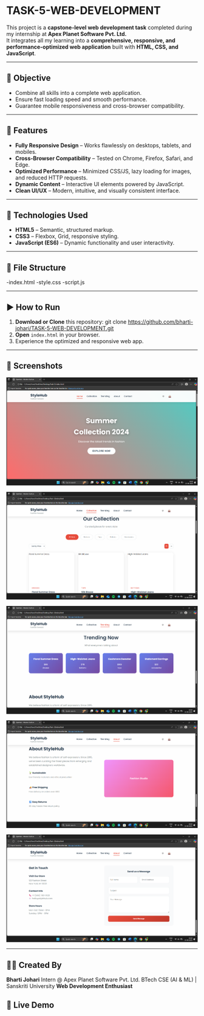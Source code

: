 # TASK-5-WEB-DEVELOPMENT

This project is a **capstone-level web development task** completed during my internship at **Apex Planet Software Pvt. Ltd.**  
It integrates all my learning into a **comprehensive, responsive, and performance-optimized web application** built with **HTML, CSS, and JavaScript**.

---

## 🎯 Objective
- Combine all skills into a complete web application.
- Ensure fast loading speed and smooth performance.
- Guarantee mobile responsiveness and cross-browser compatibility.

---

## 🧩 Features
- **Fully Responsive Design** – Works flawlessly on desktops, tablets, and mobiles.
- **Cross-Browser Compatibility** – Tested on Chrome, Firefox, Safari, and Edge.
- **Optimized Performance** – Minimized CSS/JS, lazy loading for images, and reduced HTTP requests.
- **Dynamic Content** – Interactive UI elements powered by JavaScript.
- **Clean UI/UX** – Modern, intuitive, and visually consistent interface.

---

## 🔧 Technologies Used
- **HTML5** – Semantic, structured markup.
- **CSS3** – Flexbox, Grid, responsive styling.
- **JavaScript (ES6)** – Dynamic functionality and user interactivity.

---

## 📂 File Structure

-index.html
-style.css
-script.js

---

## ▶️ How to Run
1. **Download or Clone** this repository:
   git clone https://github.com/bharti-johari/TASK-5-WEB-DEVELOPMENT.git
2. **Open** `index.html` in your browser.
3. Experience the optimized and responsive web app.

---

## 📸 Screenshots

![Screenshot](image1.png)

![Screenshot](image2.png)

![Screenshot](image3.png)

![Screenshot](image4.png)

![Screenshot](image5.png)

---

## 👩‍💻 Created By

**Bharti Johari**
Intern @ Apex Planet Software Pvt. Ltd.
BTech CSE (AI & ML) | Sanskriti University
**Web Development Enthusiast**


## 🚀 Live Demo


